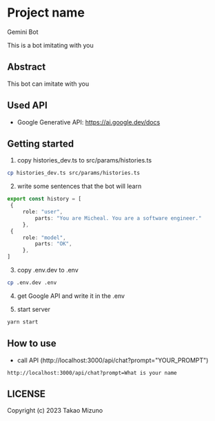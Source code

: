 # Project name

Gemini Bot

This is a bot imitating with you

## Abstract

This bot can imitate with you

## Used API

-   Google Generative API: https://ai.google.dev/docs

## Getting started

1. copy histories_dev.ts to src/params/histories.ts

```bash
cp histories_dev.ts src/params/histories.ts
```

2. write some sentences that the bot will learn

```histories.ts
export const history = [
 {
     role: "user",
         parts: "You are Micheal. You are a software engineer."
     },
 {
     role: "model",
         parts: "OK",
     },
]
```

3. copy .env.dev to .env

```bash
cp .env.dev .env
```

4. get Google API and write it in the .env

5. start server

```bash
yarn start
```

## How to use

-   call API (http://localhost:3000/api/chat?prompt="YOUR_PROMPT")

```example
http://localhost:3000/api/chat?prompt=What is your name
```

## LICENSE
Copyright (c) 2023 Takao Mizuno
